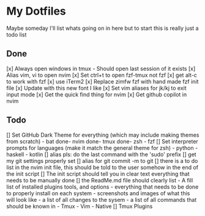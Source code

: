 My Dotfiles
===========
Maybe someday I'll list whats going on in here but to start this is really just a todo list

Done
-----------
[x] Always open windows in tmux
    - Should open last session of it exists
[x] Alias vim, vi to open nvim
[x] Set ctrl+t to open fzf-tmux not fzf
[x] get alt-c to work with fzf
[x] use iTerm2
[x] Replace zimfw fzf with hand made fzf init file
[x] Update with this new font I like
[x] Set vim aliases for jk/kj to exit input mode
[x] Get the quick find thing for nvim
[x] Get github copilot in nvim

Todo
-----------
[] Set GitHub Dark Theme for everything (which may include making themes from scratch)
    - bat
done- nvim
done- tmux
done- zsh
    - fzf
[] Set interpreter prompts for languages (make it match the general theme for zsh)
    - python
    - haskell
    - kotlin
[] alias pls: do the last command with the 'sudo' prefix
[] get my git settings properly set
[] alias for git commit -m to git 
[] there is a to do list in the nvim init file, this should be told to the user somehow in the end of the init script
[] The init script should tell you in clear text everything that needs to be manually done
[] the ReadMe.md file should clearly list
     - A fill list of installed plugins tools, and options
     - everything that needs to be done to properly install on each system
     - screenshots and images of what this will look like
     - a list of all changes to the sysem
     - a list of all commands that should be known in
          - Tmux
	  - Vim
	  - Native
[] Tmux Plugins
